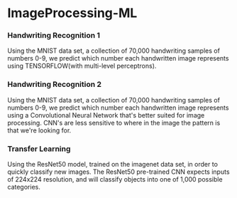 # ImageProcessing-ML

### Handwriting Recognition 1
Using the MNIST data set, a collection of 70,000 handwriting samples of numbers 0-9, we predict which number each handwritten image represents using TENSORFLOW(with multi-level perceptrons).

### Handwriting Recognition 2
Using the MNIST data set, a collection of 70,000 handwriting samples of numbers 0-9, we predict which number each handwritten image represents using a Convolutional Neural Network that's better suited for image processing. CNN's are less sensitive to where in the image the pattern is that we're looking for.

### Transfer Learning
Using the ResNet50 model, trained on the imagenet data set, in order to quickly classify new images. The ResNet50 pre-trained CNN expects inputs of 224x224 resolution, and will classify objects into one of 1,000 possible categories.
